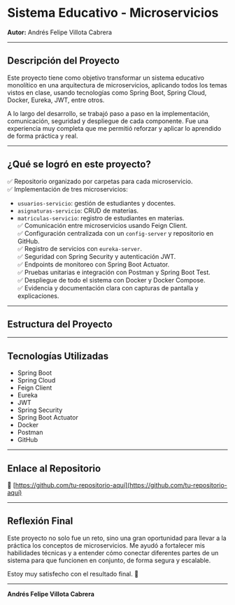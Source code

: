 # Sistema Educativo - Microservicios

**Autor:** Andrés Felipe Villota Cabrera

---

## Descripción del Proyecto

Este proyecto tiene como objetivo transformar un sistema educativo monolítico en una arquitectura de microservicios, aplicando todos los temas vistos en clase, usando tecnologías como Spring Boot, Spring Cloud, Docker, Eureka, JWT, entre otros.

A lo largo del desarrollo, se trabajó paso a paso en la implementación, comunicación, seguridad y despliegue de cada componente. Fue una experiencia muy completa que me permitió reforzar y aplicar lo aprendido de forma práctica y real.

---

## ¿Qué se logró en este proyecto?

✅ Repositorio organizado por carpetas para cada microservicio.  
✅ Implementación de tres microservicios:  
- `usuarios-servicio`: gestión de estudiantes y docentes.  
- `asignaturas-servicio`: CRUD de materias.  
- `matriculas-servicio`: registro de estudiantes en materias.  
✅ Comunicación entre microservicios usando Feign Client.  
✅ Configuración centralizada con un `config-server` y repositorio en GitHub.  
✅ Registro de servicios con `eureka-server`.  
✅ Seguridad con Spring Security y autenticación JWT.  
✅ Endpoints de monitoreo con Spring Boot Actuator.  
✅ Pruebas unitarias e integración con Postman y Spring Boot Test.  
✅ Despliegue de todo el sistema con Docker y Docker Compose.  
✅ Evidencia y documentación clara con capturas de pantalla y explicaciones.

---

## Estructura del Proyecto

---

## Tecnologías Utilizadas

- Spring Boot
- Spring Cloud
- Feign Client
- Eureka
- JWT
- Spring Security
- Spring Boot Actuator
- Docker
- Postman
- GitHub

---

## Enlace al Repositorio

🔗 [https://github.com/tu-repositorio-aquí](https://github.com/tu-repositorio-aquí)

---

## Reflexión Final

Este proyecto no solo fue un reto, sino una gran oportunidad para llevar a la práctica los conceptos de microservicios. Me ayudó a fortalecer mis habilidades técnicas y a entender cómo conectar diferentes partes de un sistema para que funcionen en conjunto, de forma segura y escalable.

Estoy muy satisfecho con el resultado final. 💪

---

**Andrés Felipe Villota Cabrera**


